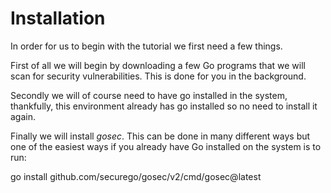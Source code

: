 # Installation

In order for us to begin with the tutorial we first need a few things.

First of all we will begin by downloading a few Go programs that we will scan for security vulnerabilities. This is done for you in the background. 

Secondly we will of course need to have go installed in the system, thankfully, this environment already has go installed so no need to install it again. 

Finally we will install *gosec*. This can be done in many different ways but one of the easiest ways if you already have Go installed on the system is to run:

go install github.com/securego/gosec/v2/cmd/gosec@latest